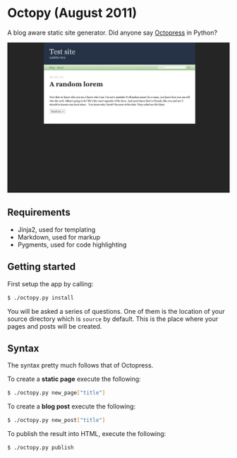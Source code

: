 # Octopy (August 2011)

A blog aware static site generator. Did anyone say [Octopress](http://octopress.org) in Python?

![image](https://github.com/radekstepan/octopy/raw/master/example.png)

## Requirements

* Jinja2, used for templating
* Markdown, used for markup
* Pygments, used for code highlighting

## Getting started

First setup the app by calling:

```bash
$ ./octopy.py install
```

You will be asked a series of questions. One of them is the location of your source directory which is `source` by default. This is the place where your pages and posts will be created.

## Syntax

The syntax pretty much follows that of Octopress.

To create a **static page** execute the following:

```bash
$ ./octopy.py new_page["title"]
```

To create a **blog post** execute the following:

```bash
$ ./octopy.py new_post["title"]
```

To publish the result into HTML, execute the following:

```bash
$ ./octopy.py publish
```